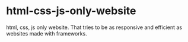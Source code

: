 # html-css-js-only-website
html, css, js only website. That tries to be as responsive and efficient as websites made with frameworks.
